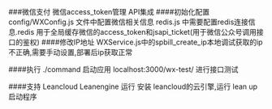 ###微信支付 微信access_token管理 API集成
####初始化配置
    config/WXConfig.js 文件中配置微信相关信息
    redis.js 中需要配置redis连接信息.redis 用于全局缓存微信的access_token和jsapi_ticket(用于微信公众号调用接口的鉴权)
####修改IP地址
    WXService.js中的spbill_create_ip本地调试获取的ip不正确,需要手动设置,部署后ip获取正常

####执行 ./command 启动应用
    localhost:3000/wx-test/ 进行接口测试
    
####支持 Leancloud Leanengine 运行
    安装 leancloud的云引擎,运行 lean up 启动程序
    